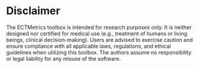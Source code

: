 # Disclaimer

The ECTMetrics toolbox is intended for research purposes only. It is neither designed nor certified for medical use (e.g., treatment of humans or living beings, clinical decision-making). Users are advised to exercise caution and ensure compliance with all applicable laws, regulations, and ethical guidelines when utilizing this toolbox. The authors assume no responsibility or legal liability for any misuse of the software.
